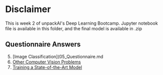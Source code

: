 # Disclaimer
This is week 2 of unpackAI's Deep Learning Bootcamp.
Jupyter notebook file is available in this folder, and the final model is available in .zip

## Questionnaire Answers
5. [Image Classification](05_Questionnaire.md
6. [Other Computer Vision Problems](06_Questionnaire.md)
7. [Training a State-of-the-Art Model ](07_Questionnaire.md)